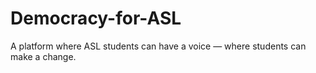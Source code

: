 # Democracy-for-ASL
A platform where ASL students can have a voice — where students can make a change. 
